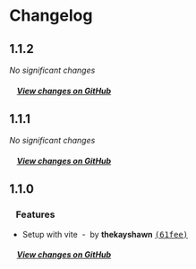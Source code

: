 # Changelog

## 1.1.2

*No significant changes*

##### &nbsp;&nbsp;&nbsp;&nbsp;[View changes on GitHub](https://github.com/sassywares/crust/compare/v1.1.1...1.1.2)

## 1.1.1

*No significant changes*

##### &nbsp;&nbsp;&nbsp;&nbsp;[View changes on GitHub](https://github.com/sassywares/crust/compare/v1.1.0...1.1.1)

## 1.1.0

### &nbsp;&nbsp;&nbsp;Features

- Setup with vite &nbsp;-&nbsp; by **thekayshawn** [<samp>(61fee)</samp>](https://github.com/sassywares/crust/commit/61feebb)

##### &nbsp;&nbsp;&nbsp;&nbsp;[View changes on GitHub](https://github.com/sassywares/crust/compare/1.0.12...1.1.0)
